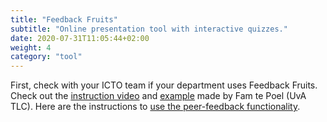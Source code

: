 ```yaml
---
title: "Feedback Fruits"
subtitle: "Online presentation tool with interactive quizzes."
date: 2020-07-31T11:05:44+02:00
weight: 4
category: "tool"
---
```


First, check with your ICTO team if your department uses Feedback Fruits. Check out the [instruction video](https://youtu.be/IwWdNev_aC0) and [example](https://youtu.be/nXNsAZHymZE) made by Fam te Poel (UvA TLC). Here are the instructions to [use the peer-feedback functionality](https://vimeo.com/252696165).
